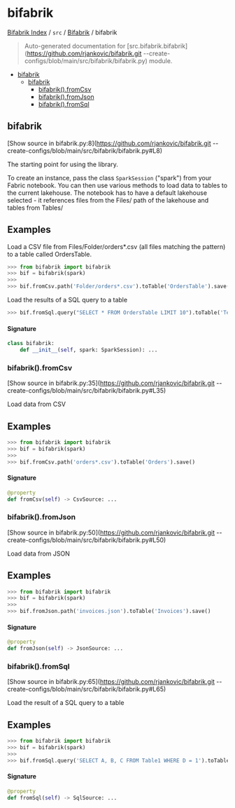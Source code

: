 # bifabrik

[Bifabrik Index](../../README.md#bifabrik-index) /
`src` /
[Bifabrik](./index.md#bifabrik) /
bifabrik

> Auto-generated documentation for [src.bifabrik.bifabrik](https://github.com/rjankovic/bifabrik.git --create-configs/blob/main/src/bifabrik/bifabrik.py) module.

- [bifabrik](#bifabrik)
  - [bifabrik](#bifabrik-1)
    - [bifabrik().fromCsv](#bifabrik()fromcsv)
    - [bifabrik().fromJson](#bifabrik()fromjson)
    - [bifabrik().fromSql](#bifabrik()fromsql)

## bifabrik

[Show source in bifabrik.py:8](https://github.com/rjankovic/bifabrik.git --create-configs/blob/main/src/bifabrik/bifabrik.py#L8)

The starting point for using the library.

To create an instance, pass the class `SparkSession` ("spark") from your Fabric notebook.
You can then use various methods to load data to tables to the current lakehouse.
The notebook has to have a default lakehouse selected - it references files from the Files/
path of the lakehouse and tables from Tables/

Examples
--------
Load a CSV file from Files/Folder/orders*.csv (all files matching the pattern) to a table called OrdersTable.

```python
>>> from bifabrik import bifabrik
>>> bif = bifabrik(spark)
>>>
>>> bif.fromCsv.path('Folder/orders*.csv').toTable('OrdersTable').save()
```

Load the results of a SQL query to a table

```python
>>> bif.fromSql.query("SELECT * FROM OrdersTable LIMIT 10").toTable('TenOrders').save()
```

#### Signature

```python
class bifabrik:
    def __init__(self, spark: SparkSession): ...
```

### bifabrik().fromCsv

[Show source in bifabrik.py:35](https://github.com/rjankovic/bifabrik.git --create-configs/blob/main/src/bifabrik/bifabrik.py#L35)

Load data from CSV

Examples
--------

```python
>>> from bifabrik import bifabrik
>>> bif = bifabrik(spark)
>>>
>>> bif.fromCsv.path('orders*.csv').toTable('Orders').save()
```

#### Signature

```python
@property
def fromCsv(self) -> CsvSource: ...
```

### bifabrik().fromJson

[Show source in bifabrik.py:50](https://github.com/rjankovic/bifabrik.git --create-configs/blob/main/src/bifabrik/bifabrik.py#L50)

Load data from JSON

Examples
--------

```python
>>> from bifabrik import bifabrik
>>> bif = bifabrik(spark)
>>>
>>> bif.fromJson.path('invoices.json').toTable('Invoices').save()
```

#### Signature

```python
@property
def fromJson(self) -> JsonSource: ...
```

### bifabrik().fromSql

[Show source in bifabrik.py:65](https://github.com/rjankovic/bifabrik.git --create-configs/blob/main/src/bifabrik/bifabrik.py#L65)

Load the result of a SQL query to a table

Examples
--------

```python
>>> from bifabrik import bifabrik
>>> bif = bifabrik(spark)
>>>
>>> bif.fromSql.query('SELECT A, B, C FROM Table1 WHERE D = 1').toTable('Table2').save()
```

#### Signature

```python
@property
def fromSql(self) -> SqlSource: ...
```